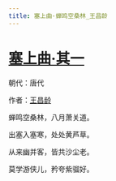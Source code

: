 ```yaml
---
title: 塞上曲·蝉鸣空桑林_王昌龄
---
```


# [塞上曲·其一](http://so.gushiwen.org/view_70870.aspx)

朝代：唐代

作者：[王昌龄](http://so.gushiwen.org/author_437.aspx)

蝉鸣空桑林，八月萧关道。

出塞入塞寒，处处黄芦草。

从来幽并客，皆共沙尘老。

莫学游侠儿，矜夸紫骝好。